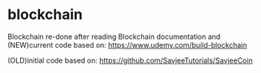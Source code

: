 # blockchain
Blockchain re-done after reading Blockchain documentation and
(NEW)current code based on: https://www.udemy.com/build-blockchain

(OLD)initial code based on: https://github.com/SavjeeTutorials/SavjeeCoin